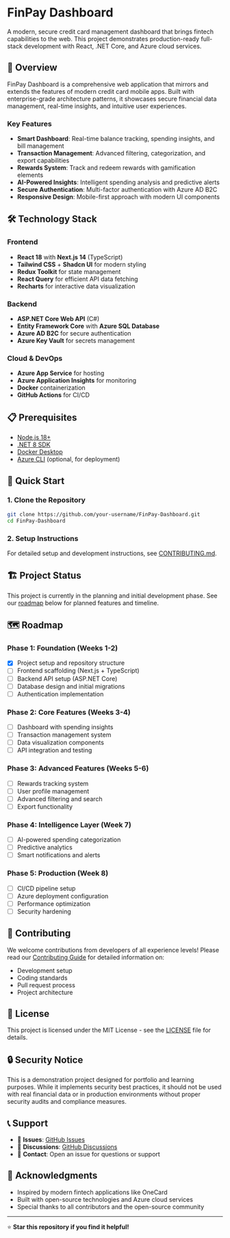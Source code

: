 # FinPay Dashboard

A modern, secure credit card management dashboard that brings fintech capabilities to the web. This project demonstrates production-ready full-stack development with React, .NET Core, and Azure cloud services.

## 🚀 Overview

FinPay Dashboard is a comprehensive web application that mirrors and extends the features of modern credit card mobile apps. Built with enterprise-grade architecture patterns, it showcases secure financial data management, real-time insights, and intuitive user experiences.

### Key Features

- **Smart Dashboard**: Real-time balance tracking, spending insights, and bill management
- **Transaction Management**: Advanced filtering, categorization, and export capabilities
- **Rewards System**: Track and redeem rewards with gamification elements
- **AI-Powered Insights**: Intelligent spending analysis and predictive alerts
- **Secure Authentication**: Multi-factor authentication with Azure AD B2C
- **Responsive Design**: Mobile-first approach with modern UI components

## 🛠️ Technology Stack

### Frontend
- **React 18** with **Next.js 14** (TypeScript)
- **Tailwind CSS** + **Shadcn UI** for modern styling
- **Redux Toolkit** for state management
- **React Query** for efficient API data fetching
- **Recharts** for interactive data visualization

### Backend
- **ASP.NET Core Web API** (C#)
- **Entity Framework Core** with **Azure SQL Database**
- **Azure AD B2C** for secure authentication
- **Azure Key Vault** for secrets management

### Cloud & DevOps
- **Azure App Service** for hosting
- **Azure Application Insights** for monitoring
- **Docker** containerization
- **GitHub Actions** for CI/CD

## 📋 Prerequisites

- [Node.js 18+](https://nodejs.org/)
- [.NET 8 SDK](https://dotnet.microsoft.com/download)
- [Docker Desktop](https://www.docker.com/products/docker-desktop)
- [Azure CLI](https://docs.microsoft.com/en-us/cli/azure/install-azure-cli) (optional, for deployment)

## 🚀 Quick Start

### 1. Clone the Repository
```bash
git clone https://github.com/your-username/FinPay-Dashboard.git
cd FinPay-Dashboard
```

### 2. Setup Instructions
For detailed setup and development instructions, see [CONTRIBUTING.md](CONTRIBUTING.md).

## 🏗️ Project Status

This project is currently in the planning and initial development phase. See our [roadmap](#roadmap) below for planned features and timeline.

## 🗺️ Roadmap

### Phase 1: Foundation (Weeks 1-2)
- [x] Project setup and repository structure
- [ ] Frontend scaffolding (Next.js + TypeScript)
- [ ] Backend API setup (ASP.NET Core)
- [ ] Database design and initial migrations
- [ ] Authentication implementation

### Phase 2: Core Features (Weeks 3-4)
- [ ] Dashboard with spending insights
- [ ] Transaction management system
- [ ] Data visualization components
- [ ] API integration and testing

### Phase 3: Advanced Features (Weeks 5-6)
- [ ] Rewards tracking system
- [ ] User profile management
- [ ] Advanced filtering and search
- [ ] Export functionality

### Phase 4: Intelligence Layer (Week 7)
- [ ] AI-powered spending categorization
- [ ] Predictive analytics
- [ ] Smart notifications and alerts

### Phase 5: Production (Week 8)
- [ ] CI/CD pipeline setup
- [ ] Azure deployment configuration
- [ ] Performance optimization
- [ ] Security hardening

## 🤝 Contributing

We welcome contributions from developers of all experience levels! Please read our [Contributing Guide](CONTRIBUTING.md) for detailed information on:

- Development setup
- Coding standards
- Pull request process
- Project architecture

## 📄 License

This project is licensed under the MIT License - see the [LICENSE](LICENSE) file for details.

## 🔒 Security Notice

This is a demonstration project designed for portfolio and learning purposes. While it implements security best practices, it should not be used with real financial data or in production environments without proper security audits and compliance measures.

## 📞 Support

- 🐛 **Issues**: [GitHub Issues](https://github.com/your-username/FinPay-Dashboard/issues)
- 💬 **Discussions**: [GitHub Discussions](https://github.com/your-username/FinPay-Dashboard/discussions)
- 📧 **Contact**: Open an issue for questions or support

## 🙏 Acknowledgments

- Inspired by modern fintech applications like OneCard
- Built with open-source technologies and Azure cloud services
- Special thanks to all contributors and the open-source community

---

⭐ **Star this repository if you find it helpful!**

